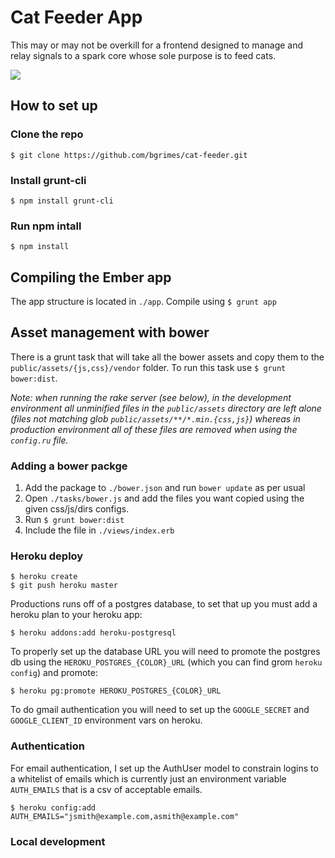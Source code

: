 # Cat Feeder App

This may or may not be overkill for a frontend designed to
manage and relay signals to a spark core whose sole purpose
is to feed cats.

![](http://i.imgur.com/qVvSKWS.jpg)

## How to set up

### Clone the repo

```$ git clone https://github.com/bgrimes/cat-feeder.git```

### Install grunt-cli

```$ npm install grunt-cli```

### Run npm intall

```$ npm install```

## Compiling the Ember app

The app structure is located in ```./app```. Compile using ```$ grunt app```

## Asset management with bower

There is a grunt task that will take all the bower assets and
copy them to the ```public/assets/{js,css}/vendor``` folder. To
run this task use ```$ grunt bower:dist```.

_Note: when running
the rake server (see below), in the development environment
all unminified files in the ```public/assets``` directory are
left alone (files not matching glob ```public/assets/**/*.min.{css,js}```)
whereas in production environment all of these files are removed
when using the ```config.ru``` file._

### Adding a bower packge

1. Add the package to ```./bower.json``` and run ```bower update``` as per usual
2. Open ```./tasks/bower.js``` and add the files
you want copied using the given css/js/dirs configs.
3. Run ```$ grunt bower:dist```
4. Include the file in ```./views/index.erb```

### Heroku deploy

```
$ heroku create
$ git push heroku master
```

Productions runs off of a postgres database, to set that up you must add a heroku
plan to your heroku app:

```
$ heroku addons:add heroku-postgresql
```

To properly set up the database URL you will need to promote the postgres db using
the ```HEROKU_POSTGRES_{COLOR}_URL``` (which you can find grom ```heroku config```)
and promote:

```
$ heroku pg:promote HEROKU_POSTGRES_{COLOR}_URL
```

To do gmail authentication you will need to set up the ```GOOGLE_SECRET```
and ```GOOGLE_CLIENT_ID``` environment vars on heroku.

### Authentication

For email authentication, I set up the AuthUser model to constrain
logins to a whitelist of emails which is currently just an environment
variable ```AUTH_EMAILS``` that is a csv of acceptable emails.

```
$ heroku config:add AUTH_EMAILS="jsmith@example.com,asmith@example.com"
```

### Local development
